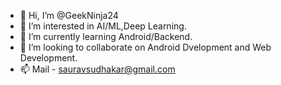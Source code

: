 - 👋 Hi, I’m @GeekNinja24
- 👀 I’m interested in AI/ML,Deep Learning.
- 🌱 I’m currently learning Android/Backend.
- 💞️ I’m looking to collaborate on Android Dvelopment and Web Development.
- 📫 Mail - sauravsudhakar@gmail.com

<!---
GeekNinja24/GeekNinja24 is a ✨ special ✨ repository because its `README.md` (this file) appears on your GitHub profile.
You can click the Preview link to take a look at your changes.
--->
